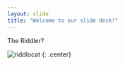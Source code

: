 ```yaml
---
layout: slide
title: "Welcome to our slide deck!"
---
```


The Riddler?

![riddlocat](https://octodex.github.com/images/riddlocat.png)
{: .center}
